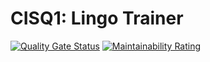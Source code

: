 # CISQ1: Lingo Trainer
[![Quality Gate Status](https://sonarcloud.io/api/project_badges/measure?project=TygoSteenbergen_cisq1-lingo&metric=alert_status)](https://sonarcloud.io/dashboard?id=TygoSteenbergen_cisq1-lingo)
[![Maintainability Rating](https://sonarcloud.io/api/project_badges/measure?project=TygoSteenbergen_cisq1-lingo&metric=sqale_rating)](https://sonarcloud.io/dashboard?id=TygoSteenbergen_cisq1-lingo)
